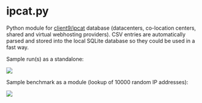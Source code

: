 # ipcat.py
  Python module for [client9/ipcat](https://github.com/client9/ipcat) database (datacenters, co-location centers, shared and virtual webhosting providers). CSV entries are automatically parsed and stored into the local SQLite database so they could be used in a fast way.

Sample run(s) as a standalone:

![](http://i.imgur.com/LRDBxVn.png)

Sample benchmark as a module (lookup of 10000 random IP addresses):

![](http://i.imgur.com/siidFzE.png)
